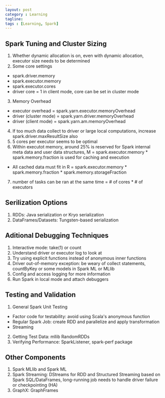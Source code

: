 ```yaml
---
layout: post
category : Learning
tagline: 
tags : [Learning, Spark]
---
```


## Spark Tuning and Cluster Sizing
1. Whether dynamic allocation is on, even with dynamic allocation, executor size needs to be determined
2. Some core settings
  * spark.driver.memory
  * spark.executor.memory
  * spark.executor.cores
  * driver core = 1 in client mode, core can be set in cluster mode
3. Memory Overhead
  * executor overhead = spark.yarn.executor.memoryOverhead
  * driver (cluster mode) = spark.yarn.driver.memoryOverhead
  * driver (client mode) = spark.yarn.am.memoryOverhead
4. If too much data collect to driver or large local computations, increase spark.driver.maxResultSize also
5. 5 cores per executor seems to be optimal
6. Within executot memory, around 25% is reserved for Spark internal meta data and user data structures, M = spark.executor.memory * spark.memory.fraction is used for caching and execution 
  * All cached data must fit in R = spark.executor.memory * spark.memory.fraction * spark.memory.storageFraction
7. number of tasks can be ran at the same time = # of cores * # of executors

## Serilization Options
1. RDDs: Java serialization or Kryo serialization
2. DataFrames/Datasets: Tungsten-based serialization

## Aditional Debugging Techniques
1. Interactive mode: take(1) or count
2. Understand driver or executor log to look at
3. Try using explicit functions instead of anonymous inner functions
4. Driver out-of-memory exception: be weary of collect statements, countByKey or some models in Spark ML or MLlib
5. Config and access logging for more information
6. Run Spark in local mode and attach debuggers

## Testing and Validation
1. General Spark Unit Testing
  * Factor code for testability: avoid using Scala's anonymous function
  * Regular Spark Job: create RDD and parallelize and apply transformation
  * Streaming
2. Getting Test Data: mllib RandomRDDs
3. Verifying Performance: SparkListener, spark-perf package

## Other Components
1. Spark MLlib and Spark ML
2. Spark Streaming: DStreams for RDD and Structured Streaming based on Spark SQL/DataFrames, long-running job needs to handle driver failure or checkpointing (HA)
3. GraphX: GraphFrames

